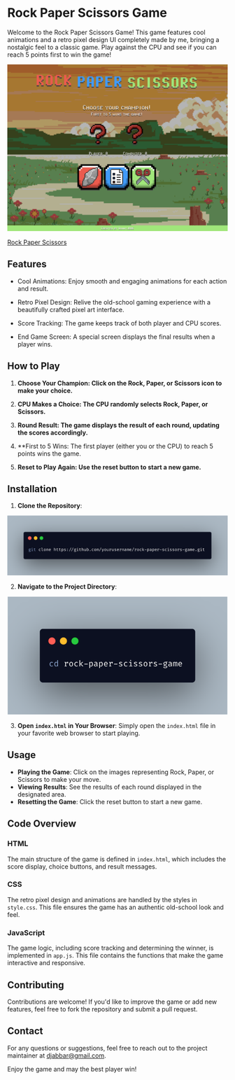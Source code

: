# Rock Paper Scissors Game

Welcome to the Rock Paper Scissors Game! This game features cool animations and a retro pixel design UI completely made by me, bringing a nostalgic feel to a classic game. Play against the CPU and see if you can reach 5 points first to win the game!



![Game screenshot](assets/images/game-ss.png)


[Rock Paper Scissors](https://donnyjb06.github.io/rock-paper-scissors/)



## Features
- Cool Animations: Enjoy smooth and engaging animations for each action and result.

- Retro Pixel Design: Relive the old-school gaming experience with a beautifully crafted pixel art interface.

- Score Tracking: The game keeps track of both player and CPU scores.

- End Game Screen: A special screen displays the final results when a player wins.



## How to Play
1. **Choose Your Champion: Click on the Rock, Paper, or Scissors icon to make your choice.**

2. **CPU Makes a Choice: The CPU randomly selects Rock, Paper, or Scissors.**

3. **Round Result: The game displays the result of each round, updating the scores accordingly.**

4. **First to 5 Wins: The first player (either you or the CPU) to reach 5 points wins the game.

5. **Reset to Play Again: Use the reset button to start a new game.**



## Installation
1. **Clone the Repository**:
    
![How to clone repository](assets/images/git%20clone.png)

2. **Navigate to the Project Directory**:
    
![Change Directory to repository](assets/images/git-cd.png)

3. **Open `index.html` in Your Browser**: Simply open the `index.html` file in your favorite web browser to start playing.



## Usage

- **Playing the Game**: Click on the images representing Rock, Paper, or Scissors to make your move.
- **Viewing Results**: See the results of each round displayed in the designated area.
- **Resetting the Game**: Click the reset button to start a new game.



## Code Overview

### HTML

The main structure of the game is defined in `index.html`, which includes the score display, choice buttons, and result messages.

### CSS

The retro pixel design and animations are handled by the styles in `style.css`. This file ensures the game has an authentic old-school look and feel.

### JavaScript

The game logic, including score tracking and determining the winner, is implemented in `app.js`. This file contains the functions that make the game interactive and responsive.

## Contributing

Contributions are welcome! If you'd like to improve the game or add new features, feel free to fork the repository and submit a pull request.

## Contact

For any questions or suggestions, feel free to reach out to the project maintainer at [djabbar@gmail.com](mailto:djabbar51@gmail.com).

Enjoy the game and may the best player win!